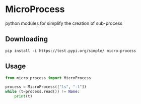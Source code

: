# MicroProcess

python modules for simplify the creation of sub-process

## Downloading

`pip install -i https://test.pypi.org/simple/ micro-process`

## Usage

```python
from micro_process import MicroProcess

process = MicroProcess(["ls", "-l"])
while (t=process.read()) != None:
    print(t)
```